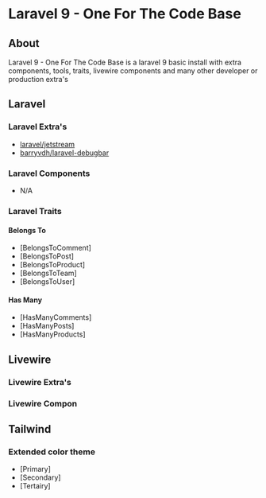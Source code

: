 # Laravel 9 - One For The Code Base

## About
Laravel 9 - One For The Code Base is a laravel 9 basic install with
extra components, tools, traits, livewire components and many other
developer or production extra's

## Laravel

### Laravel Extra's

- [laravel/jetstream](https://jetstream.laravel.com/2.x/)
- [barryvdh/laravel-debugbar]()

### Laravel Components
- N/A

### Laravel Traits

#### Belongs To
- [BelongsToComment]
- [BelongsToPost]
- [BelongsToProduct]
- [BelongsToTeam]
- [BelongsToUser]

#### Has Many
- [HasManyComments]
- [HasManyPosts]
- [HasManyProducts]

## Livewire

### Livewire Extra's

### Livewire Compon

## Tailwind

### Extended color theme
- [Primary]
- [Secondary]
- [Tertairy]